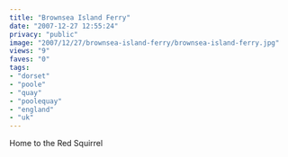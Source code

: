 ```yaml
---
title: "Brownsea Island Ferry"
date: "2007-12-27 12:55:24"
privacy: "public"
image: "2007/12/27/brownsea-island-ferry/brownsea-island-ferry.jpg"
views: "9"
faves: "0"
tags:
- "dorset"
- "poole"
- "quay"
- "poolequay"
- "england"
- "uk"
---
```

Home to the Red Squirrel

